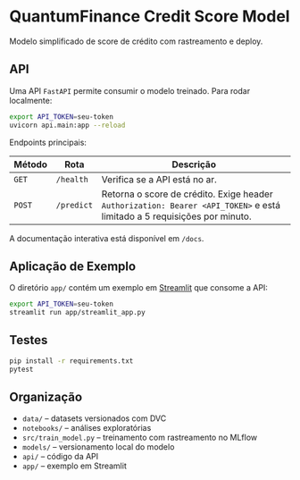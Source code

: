 # QuantumFinance Credit Score Model

Modelo simplificado de score de crédito com rastreamento e deploy.

## API

Uma API `FastAPI` permite consumir o modelo treinado.
Para rodar localmente:

```bash
export API_TOKEN=seu-token
uvicorn api.main:app --reload
```

Endpoints principais:

| Método | Rota       | Descrição                          |
| ------ | ---------- | ---------------------------------- |
| `GET`  | `/health`  | Verifica se a API está no ar.      |
| `POST` | `/predict` | Retorna o score de crédito. Exige header `Authorization: Bearer <API_TOKEN>` e está limitado a 5 requisições por minuto. |

A documentação interativa está disponível em `/docs`.

## Aplicação de Exemplo

O diretório `app/` contém um exemplo em [Streamlit](https://streamlit.io) que consome a API:

```bash
export API_TOKEN=seu-token
streamlit run app/streamlit_app.py
```

## Testes

```bash
pip install -r requirements.txt
pytest
```

## Organização

- `data/` – datasets versionados com DVC  
- `notebooks/` – análises exploratórias  
- `src/train_model.py` – treinamento com rastreamento no MLflow  
- `models/` – versionamento local do modelo  
- `api/` – código da API  
- `app/` – exemplo em Streamlit

